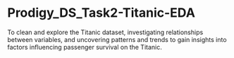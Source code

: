 # Prodigy_DS_Task2-Titanic-EDA
To clean and explore the Titanic dataset, investigating relationships between variables, and uncovering patterns and trends to gain insights into factors influencing passenger survival on the Titanic.
